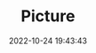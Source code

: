 ---
weight: 1
images:
- /images/edited/140.jpeg
title: Picture
date: 2022-10-24 19:43:43
tags: [luminar neo,work,person]
---